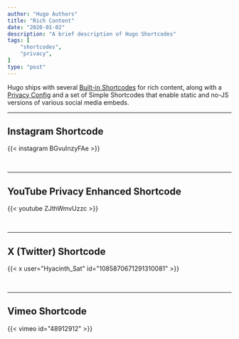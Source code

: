 ```yaml
---
author: "Hugo Authors"
title: "Rich Content"
date: "2020-01-02"
description: "A brief description of Hugo Shortcodes"
tags: [
    "shortcodes",
    "privacy",
]
type: "post"
---
```


Hugo ships with several [Built-in Shortcodes](https://gohugo.io/content-management/shortcodes/#use-hugo-s-built-in-shortcodes) for rich content, along with a [Privacy Config](https://gohugo.io/about/hugo-and-gdpr/) and a set of Simple Shortcodes that enable static and no-JS versions of various social media embeds.
<!--more-->
---

## Instagram Shortcode

{{< instagram BGvuInzyFAe >}}

<br>

---

## YouTube Privacy Enhanced Shortcode

{{< youtube ZJthWmvUzzc >}}

<br>

---

## X (Twitter) Shortcode

{{< x user="Hyacinth_Sat" id="1085870671291310081" >}}

<br>

---

## Vimeo Shortcode

{{< vimeo id="48912912" >}}